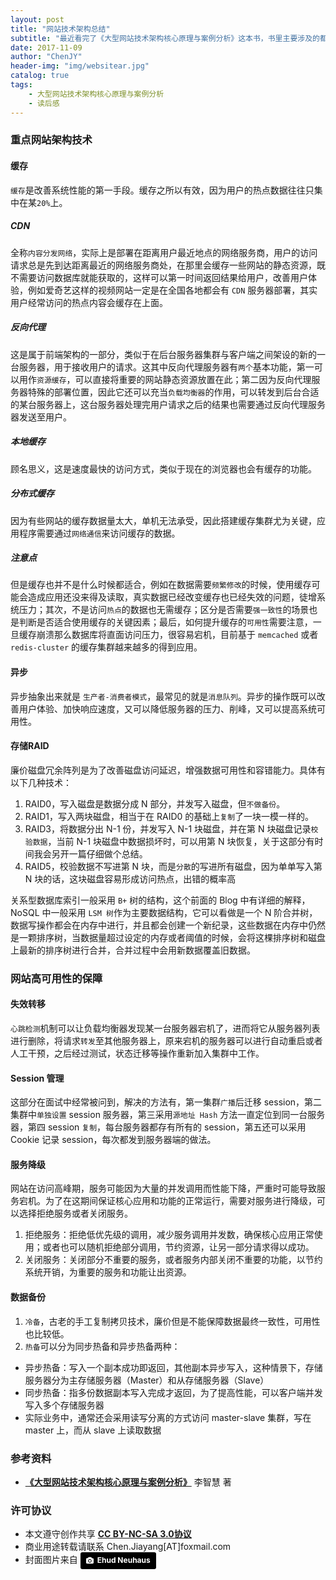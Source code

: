 ```yaml
---
layout: post
title: "网站技术架构总结"
subtitle: "最近看完了《大型网站技术架构核心原理与案例分析》这本书，书里主要涉及的都是技术知识而非代码实现，读下来之后感觉对自己的知识面还是有加深的，起到了很好的深化作用，巩固了之前的薄弱环节，而且对于面试时一些架构设计、分布式数据一致性问题都感到有了更好的回答思路，总之确实是一本适合入门的好书。"
date: 2017-11-09
author: "ChenJY"
header-img: "img/websitear.jpg"
catalog: true
tags: 
    - 大型网站技术架构核心原理与案例分析
    - 读后感
---
```


### 重点网站架构技术
#### 缓存
`缓存`是改善系统性能的第一手段。缓存之所以有效，因为用户的热点数据往往只集中在某`20%`上。

##### CDN
全称`内容分发网络`，实际上是部署在距离用户最近地点的网络服务商，用户的访问请求总是先到达距离最近的网络服务商处，在那里会缓存一些网站的静态资源，既不需要访问数据库就能获取的，这样可以第一时间返回结果给用户，改善用户体验，例如爱奇艺这样的视频网站一定是在全国各地都会有 `CDN` 服务器部署，其实用户经常访问的热点内容会缓存在上面。

##### 反向代理
这是属于前端架构的一部分，类似于在后台服务器集群与客户端之间架设的新的一台服务器，用于接收用户的请求。这其中反向代理服务器有`两个`基本功能，第一可以用作`资源缓存`，可以直接将重要的网站静态资源放置在此；第二因为反向代理服务器特殊的部署位置，因此它还可以充当`负载均衡器`的作用，可以转发到后台合适的某台服务器上，这台服务器处理完用户请求之后的结果也需要通过反向代理服务器发送至用户。

##### 本地缓存
顾名思义，这是速度最快的访问方式，类似于现在的浏览器也会有缓存的功能。

##### 分布式缓存
因为有些网站的缓存数据量太大，单机无法承受，因此搭建缓存集群尤为关键，应用程序需要通过`网络通信`来访问缓存的数据。

##### 注意点
但是缓存也并不是什么时候都适合，例如在数据需要`频繁修改`的时候，使用缓存可能会造成应用还没来得及读取，真实数据已经改变缓存也已经失效的问题，徒增系统压力；其次，不是访问`热点`的数据也无需缓存；区分是否需要`强一致性`的场景也是判断是否适合使用缓存的关键因素；最后，如何提升缓存的`可用性`需要注意，一旦缓存崩溃那么数据库将直面访问压力，很容易宕机，目前基于 `memcached` 或者 `redis-cluster` 的缓存集群越来越多的得到应用。

#### 异步
异步抽象出来就是 `生产者-消费者模式`，最常见的就是`消息队列`。异步的操作既可以改善用户体验、加快响应速度，又可以降低服务器的压力、削峰，又可以提高系统可用性。

#### 存储RAID
廉价磁盘冗余阵列是为了改善磁盘访问延迟，增强数据可用性和容错能力。具体有以下几种技术：

1. RAID0，写入磁盘是数据分成 N 部分，并发写入磁盘，但`不做备份`。
2. RAID1，写入两块磁盘，相当于在 RAID0 的基础上`复制`了一块一模一样的。
3. RAID3，将数据分出 N-1 份，并发写入 N-1 块磁盘，并在第 N 块磁盘记录`校验数据`，当前 N-1 块磁盘中数据损坏时，可以用第 N 块恢复，关于这部分有时间我会另开一篇仔细做个总结。
4. RAID5，校验数据不写进第 N 块，而是`分散`的写进所有磁盘，因为单单写入第 N 块的话，这块磁盘容易形成访问热点，出错的概率高

关系型数据库索引一般采用 `B+` 树的结构，这个前面的 Blog 中有详细的解释，NoSQL 中一般采用 `LSM 树`作为主要数据结构，它可以看做是一个 N 阶合并树，数据写操作都会在内存中进行，并且都会创建一个新纪录，这些数据在内存中仍然是一颗排序树，当数据量超过设定的内存或者阈值的时候，会将这棵排序树和磁盘上最新的排序树进行合并，合并过程中会用新数据覆盖旧数据。

### 网站高可用性的保障
#### 失效转移
`心跳检测`机制可以让负载均衡器发现某一台服务器宕机了，进而将它从服务器列表进行删除，将请求`转发`至其他服务器上，原来宕机的服务器可以进行自动重启或者人工干预，之后经过测试，状态迁移等操作重新加入集群中工作。

#### Session 管理
这部分在面试中经常被问到，解决的方法有，第一集群`广播`后迁移 session，第二集群中`单独设置` session 服务器，第三采用`源地址 Hash` 方法一直定位到同一台服务器，第四 session `复制`，每台服务器都存有所有的 session，第五还可以采用 Cookie 记录 session，每次都发到服务器端的做法。

#### 服务降级
网站在访问高峰期，服务可能因为大量的并发调用而性能下降，严重时可能导致服务宕机。为了在这期间保证核心应用和功能的正常运行，需要对服务进行降级，可以选择拒绝服务或者关闭服务。

1. 拒绝服务：拒绝低优先级的调用，减少服务调用并发数，确保核心应用正常使用；或者也可以随机拒绝部分调用，节约资源，让另一部分请求得以成功。
2. 关闭服务：关闭部分不重要的服务，或者服务内部关闭不重要的功能，以节约系统开销，为重要的服务和功能让出资源。

#### 数据备份
1. `冷备`，古老的手工复制拷贝技术，廉价但是不能保障数据最终一致性，可用性也比较低。
2. `热备`可以分为同步热备和异步热备两种：

* 异步热备：写入一个副本成功即返回，其他副本异步写入，这种情景下，存储服务器分为主存储服务器（Master）和从存储服务器（Slave）
* 同步热备：指多份数据副本写入完成才返回，为了提高性能，可以客户端并发写入多个存储服务器
* 实际业务中，通常还会采用读写分离的方式访问 master-slave 集群，写在 master 上，而从 slave 上读取数据

### 参考资料
* <a href="https://item.jd.com/11322972.html" target="_blank"><b>《大型网站技术架构核心原理与案例分析》</b></a> 李智慧 著

### 许可协议
* 本文遵守创作共享 <a href="https://creativecommons.org/licenses/by-nc-sa/3.0/cn/" target="_blank"><b>CC BY-NC-SA 3.0协议</b></a>
* 商业用途转载请联系 Chen.Jiayang[AT]foxmail.com
* 封面图片来自 <a style="background-color:black;color:white;text-decoration:none;padding:4px 6px;font-family:-apple-system, BlinkMacSystemFont, &quot;San Francisco&quot;, &quot;Helvetica Neue&quot;, Helvetica, Ubuntu, Roboto, Noto, &quot;Segoe UI&quot;, Arial, sans-serif;font-size:12px;font-weight:bold;line-height:1.2;display:inline-block;border-radius:3px;" href="https://unsplash.com/@paramir?utm_medium=referral&amp;utm_campaign=photographer-credit&amp;utm_content=creditBadge" target="_blank" rel="noopener noreferrer" title="Download free do whatever you want high-resolution photos from Ehud Neuhaus"><span style="display:inline-block;padding:2px 3px;"><svg xmlns="http://www.w3.org/2000/svg" style="height:12px;width:auto;position:relative;vertical-align:middle;top:-1px;fill:white;" viewBox="0 0 32 32"><title></title><path d="M20.8 18.1c0 2.7-2.2 4.8-4.8 4.8s-4.8-2.1-4.8-4.8c0-2.7 2.2-4.8 4.8-4.8 2.7.1 4.8 2.2 4.8 4.8zm11.2-7.4v14.9c0 2.3-1.9 4.3-4.3 4.3h-23.4c-2.4 0-4.3-1.9-4.3-4.3v-15c0-2.3 1.9-4.3 4.3-4.3h3.7l.8-2.3c.4-1.1 1.7-2 2.9-2h8.6c1.2 0 2.5.9 2.9 2l.8 2.4h3.7c2.4 0 4.3 1.9 4.3 4.3zm-8.6 7.5c0-4.1-3.3-7.5-7.5-7.5-4.1 0-7.5 3.4-7.5 7.5s3.3 7.5 7.5 7.5c4.2-.1 7.5-3.4 7.5-7.5z"></path></svg></span><span style="display:inline-block;padding:2px 3px;">Ehud Neuhaus</span></a>



